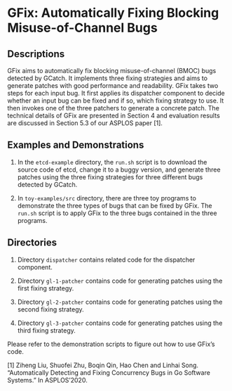 # GFix: Automatically Fixing Blocking Misuse-of-Channel Bugs 

## Descriptions

GFix aims to automatically fix blocking misuse-of-channel (BMOC) bugs detected by GCatch. It implements three fixing strategies and aims to generate patches with good performance and readability. GFix takes two steps for each input bug. It first applies its dispatcher component to decide whether an input bug can be fixed and if so, which fixing strategy to use. It then invokes one of the three patchers to generate a concrete patch. The technical details of GFix are presented in Section 4 and evaluation results are discussed in Section 5.3 of our ASPLOS paper [1].


## Examples and Demonstrations

1. In the `etcd-example` directory, the `run.sh` script is to download the source code of etcd, change it to a buggy version, and generate three patches using the three fixing strategies for three different bugs detected by GCatch. 

2. In `toy-examples/src` directory, there are three toy programs to demonstrate the three types of bugs that can be fixed by GFix. The `run.sh` script is to apply GFix to the three bugs contained in the three programs. 

## Directories

1. Directory `dispatcher` contains related code for the dispatcher component. 

2. Directory `gl-1-patcher` contains code for generating patches using the first fixing strategy. 

3. Directory `gl-2-patcher` contains code for generating patches using the second fixing strategy. 

4. Directory `gl-3-patcher` contains code for generating patches using the third fixing strategy. 

Please refer to the demonstration scripts to figure out how to use GFix’s code. 


[1] Ziheng Liu, Shuofei Zhu, Boqin Qin, Hao Chen and Linhai Song. “Automatically Detecting and Fixing Concurrency Bugs in Go Software Systems.” In ASPLOS’2020. 

